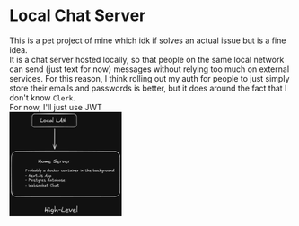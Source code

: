# Local Chat Server

This is a pet project of mine which idk if solves an actual issue but is a fine idea.\
It is a chat server hosted locally, so that people on the same local network can send (just text for now) messages 
without relying too much on external services. For this reason, I think rolling out my auth for people to just 
simply store their emails and passwords is better, but it does around the fact that I don't know `Clerk`.\
For now, I'll just use JWT\
<img src="High-Level Diagram.png" width="200">